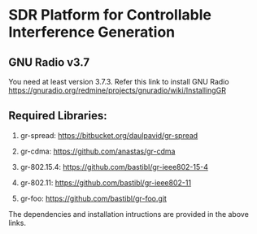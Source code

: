 # SDR Platform for Controllable Interference Generation

## GNU Radio v3.7
You need at least version 3.7.3.
Refer this link to install GNU Radio 
https://gnuradio.org/redmine/projects/gnuradio/wiki/InstallingGR

## Required Libraries:

1. gr-spread: https://bitbucket.org/daulpavid/gr-spread

2. gr-cdma: https://github.com/anastas/gr-cdma

3. gr-802.15.4: https://github.com/bastibl/gr-ieee802-15-4

4. gr-802.11: https://github.com/bastibl/gr-ieee802-11

5. gr-foo: https://github.com/bastibl/gr-foo.git

The dependencies and installation intructions are provided in the above links. 



